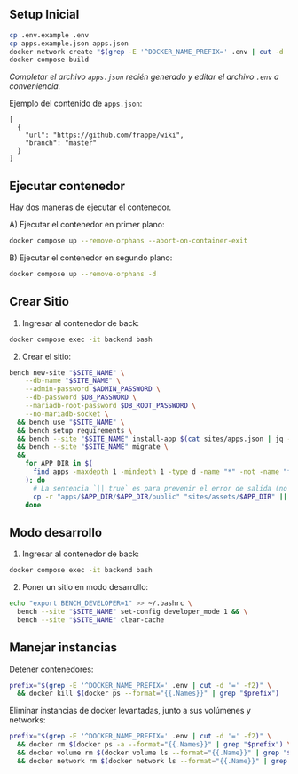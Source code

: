 ## Setup Inicial

```sh
cp .env.example .env
cp apps.example.json apps.json
docker network create "$(grep -E '^DOCKER_NAME_PREFIX=' .env | cut -d '=' -f2)"_"$(grep -E '^DOCKER_DB_NETWORK_NAME=' .env | cut -d '=' -f2)"
docker compose build
```

_Completar el archivo `apps.json` recién generado y editar el archivo `.env` a conveniencia._

Ejemplo del contenido de `apps.json`:
```
[
  {
    "url": "https://github.com/frappe/wiki",
    "branch": "master"
  }
]
```

## Ejecutar contenedor

Hay dos maneras de ejecutar el contenedor.

A) Ejecutar el contenedor en primer plano:
```sh
docker compose up --remove-orphans --abort-on-container-exit
```

B) Ejecutar el contenedor en segundo plano:
```sh
docker compose up --remove-orphans -d
```

## Crear Sitio

1) Ingresar al contenedor de back:
```sh
docker compose exec -it backend bash
```

2) Crear el sitio:
```sh
bench new-site "$SITE_NAME" \
    --db-name "$SITE_NAME" \
    --admin-password $ADMIN_PASSWORD \
    --db-password $DB_PASSWORD \
    --mariadb-root-password $DB_ROOT_PASSWORD \
    --no-mariadb-socket \
  && bench use "$SITE_NAME" \
  && bench setup requirements \
  && bench --site "$SITE_NAME" install-app $(cat sites/apps.json | jq -r 'keys[]' | tr '\n' ' ') \
  && bench --site "$SITE_NAME" migrate \
  &&
    for APP_DIR in $(
      find apps -maxdepth 1 -mindepth 1 -type d -name "*" -not -name "frappe" -exec basename {} \;
    ); do
      # La sentencia `|| true` es para prevenir el error de salida (no el mensaje) `cannot copy a directory, <*>, into itself`
      cp -r "apps/$APP_DIR/$APP_DIR/public" "sites/assets/$APP_DIR" || true;
    done
```

## Modo desarrollo

1) Ingresar al contenedor de back:
```sh
docker compose exec -it backend bash
```

2) Poner un sitio en modo desarrollo:
```sh
echo "export BENCH_DEVELOPER=1" >> ~/.bashrc \
  bench --site "$SITE_NAME" set-config developer_mode 1 && \
  bench --site "$SITE_NAME" clear-cache
```

## Manejar instancias

Detener contenedores:
```sh
prefix="$(grep -E '^DOCKER_NAME_PREFIX=' .env | cut -d '=' -f2)" \
  && docker kill $(docker ps --format="{{.Names}}" | grep "$prefix")
```

Eliminar instancias de docker levantadas, junto a sus volúmenes y networks:
```sh
prefix="$(grep -E '^DOCKER_NAME_PREFIX=' .env | cut -d '=' -f2)" \
  && docker rm $(docker ps -a --format="{{.Names}}" | grep "$prefix") \
  && docker volume rm $(docker volume ls --format="{{.Name}}" | grep "$prefix") \
  && docker network rm $(docker network ls --format="{{.Name}}" | grep "$prefix")
```
